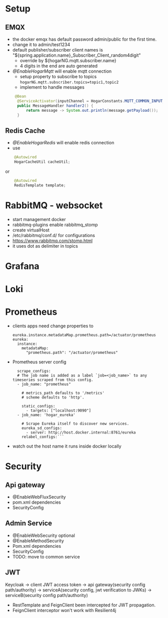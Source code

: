 
# Setup

## EMQX
- the docker emqx has default password admin/public for the first time.
- change it to admin/test1234
- default publisher/subscriber client names is "${spring.application.name}_Subscriber_Client_random4digit"
  - override by ${hogarNG.mqtt.subscriber.name}
  - 4 digits in the end are auto generated
- _@EnableHogarMqtt_ will enable mqtt connection
  - setup property to subscribe to topics ```hogarNG.mqtt.subscriber.topics=topic1,topic2```
  - implement to handle messages
  ``` java
   @Bean
    @ServiceActivator(inputChannel = HogarConstants.MQTT_COMMON_INPUT_CHANNEL)
    public MessageHandler handler2() {
        return message -> System.out.println(message.getPayload());
    }
  ```
## Redis Cache
- _@EnableHogarRedis_ will enable redis connection
- use
``` java
    @Autowired
    HogarCacheUtil cacheUtil;
  ```
or
``` java
    @Autowired
    RedisTemplate template;
```

# RabbitMQ - websocket
- start management docker
- rabbitmq-plugins enable rabbitmq_stomp
- create virtualHost
- /etc/rabbitmq/conf.d/ for configurations
- https://www.rabbitmq.com/stomp.html
- it uses dot as delimiter in topics
# Grafana
# Loki
# Prometheus
- clients apps need change properties to
    ```
    eureka.instance.metadataMap.prometheus.path=/actuator/prometheus
    eureka:
      instance:
        metadataMap:
          "prometheus.path": "/actuator/prometheus"
    ```

- Prometheus server config
  
    ```
      scrape_configs:
      # The job name is added as a label `job=<job_name>` to any timeseries scraped from this config.
      - job_name: "prometheus"
    
        # metrics_path defaults to '/metrics'
        # scheme defaults to 'http'.
    
        static_configs:
          - targets: ["localhost:9090"]
      - job_name: 'hogar_eureka'
    
        # Scrape Eureka itself to discover new services.
        eureka_sd_configs:
          - server: http://host.docker.internal:8761/eureka
        relabel_configs:```
- watch out the host name it runs inside docker locally

# Security
## Api gateway
- @EnableWebFluxSecurity
- pom.xml dependencies
- SecurityConfig

## Admin Service
- @EnableWebSecurity optional
- @EnableMethodSecurity
- Pom.xml dependencies
- SecurityConfig
- TODO: move to common service

## JWT
Keycloak -> client JWT access token -> api gateway(security config path/authority)
-> serviceA(security config, jwt verification to JWKs) -> serviceB(security config path/authority)

- RestTemplate and FeignClient been intercepted for JWT propagation.
- FeignClient interceptor won't work with Resilient4j
